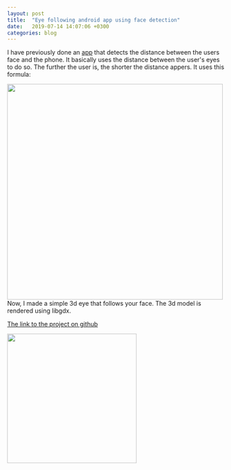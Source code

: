 ```yaml
---
layout: post
title:  "Eye following android app using face detection"
date:   2019-07-14 14:07:06 +0300
categories: blog
---
```


I have previously done an [app](https://github.com/IvanLudvig/Screen-to-face-distance) that detects the distance between the users face and the phone. It basically uses the distance between the user's eyes to do so. The further the user is, the shorter the distance appers. It uses this formula:

<img src="{{site.baseurl}}/assets/img/formula.png" width="500">
<br>
Now, I made a simple 3d eye that follows your face. The 3d model is rendered using libgdx.

[The link to the project on github](https://github.com/IvanLudvig/FollowingEye)

<img src="{{site.baseurl}}/assets/img/screenshot.jpg" width="300">

